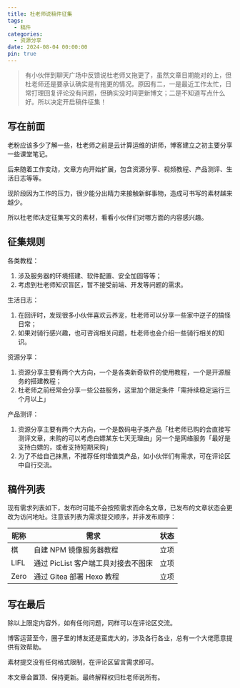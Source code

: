 ```yaml
---
title: 杜老师说稿件征集
tags:
  - 稿件
categories:
  - 资源分享
date: 2024-08-04 00:00:00
pin: true
---
```


> 有小伙伴到聊天广场中反馈说杜老师又拖更了，虽然文章日期能对的上，但杜老师还是要承认确实是有拖更的情况。原因有二，一是最近工作太忙，日常打理回复评论没有问题，但确实没时间更新博文；二是不知道写点什么好。所以决定开启稿件征集！

<!-- more -->

## 写在前面

老粉应该多少了解一些，杜老师之前是云计算运维的讲师，博客建立之初主要分享一些课堂笔记。

后来随着工作变动，文章方向开始扩展，包含资源分享、视频教程、产品测评、生活日志等等。

现阶段因为工作的压力，很少能分出精力来接触新鲜事物，造成可书写的素材越来越少。

所以杜老师决定征集写文的素材，看看小伙伴们对哪方面的内容感兴趣。

## 征集规则

各类教程：

1. 涉及服务器的环境搭建、软件配置、安全加固等等；
2. 考虑到杜老师知识盲区，暂不接受前端、开发等问题的需求。

生活日志：

1. 在回评时，发现很多小伙伴喜欢云养宠，杜老师可以分享一些家中逆子的搞怪日常；
2. 如果对骑行感兴趣，也可咨询相关问题，杜老师也会介绍一些骑行相关的知识。

资源分享：

1. 资源分享主要有两个大方向，一个是各类新奇软件的使用教程，一个是开源服务的搭建教程；
2. 杜老师之前经常会分享一些公益服务，这里加个限定条件「需持续稳定运行三个月以上」

产品测评：

1. 资源分享主要有两个大方向，一个是数码电子类产品「杜老师已购的会直接写测评文章，未购的可以考虑白嫖某东七天无理由」另一个是网络服务「最好是支持白嫖的，或者支持短期采购」
2. 为了不给自己抹黑，不推荐任何增值类产品，如小伙伴们有需求，可在评论区中自行交流。

## 稿件列表

现有需求列表如下，发布时可能不会按照需求而命名文章，已发布的文章状态会更改为访问地址。注意该列表为需求提交顺序，并非发布顺序：

| 昵称 | 需求 | 状态 |
| - | - | - |
| 棋 | 自建 NPM 镜像服务器教程 | 立项 |
| LIFL | 通过 PicList 客户端工具对接去不图床 | 立项 |
| Zero | 通过 Gitea 部署 Hexo 教程 | 立项 |

## 写在最后

除以上限定内容外，如有任何问题，同样可以在评论区交流。

博客运营至今，圈子里的博友还是蛮庞大的，涉及各行各业，总有一个大佬愿意提供有效帮助。

素材提交没有任何格式限制，在评论区留言需求即可。

本文章会置顶、保持更新。最终解释权归杜老师说所有。